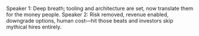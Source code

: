 Speaker 1: Deep breath; tooling and architecture are set, now translate them for the money people.
Speaker 2: Risk removed, revenue enabled, downgrade options, human cost—hit those beats and investors skip mythical hires entirely.
